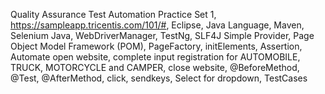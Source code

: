 Quality Assurance Test Automation Practice Set 1, https://sampleapp.tricentis.com/101/#, Eclipse, Java Language, Maven, Selenium Java, WebDriverManager, TestNg, SLF4J Simple Provider, Page Object Model Framework (POM), PageFactory, initElements, Assertion, Automate open website, complete input registration  for AUTOMOBILE, TRUCK, MOTORCYCLE and CAMPER, close website, @BeforeMethod, @Test, @AfterMethod, click, sendkeys, Select for dropdown, TestCases
